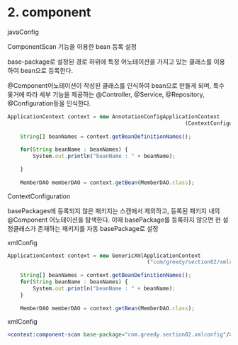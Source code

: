 # 2. component



javaConfig

ComponentScan 기능을 이용한 bean 등록 설정

base-package로 설정된 경로 하위에 특정 어노테이션을 가지고 있는 클래스를 이용하여 bean으로 등록한다.

@Component어노테이션이 작성된 클래스를 인식하여 bean으로 만들게 되며, 특수 몾거에 따라 세부 기능을 제공하는 @Controller, @Service, @Repository, @Configuration등을 인식한다.

```jsx
ApplicationContext context = new AnnotationConfigApplicationContext
														(ContextConfiguration1.class);
		
	String[] beanNames = context.getBeanDefinitionNames();
	
	for(String beanName : beanNames) {
		System.out.println("beanName : " + beanName);
		
	}
	
	MemberDAO memberDAO = context.getBean(MemberDAO.class);
```

ContextConfiguration

basePackages에 등록되지 않은 패키지는 스캔에서 제외하고, 등록된 패키지 내의 @Component 어노테이션을 탐색한다. 이때 basePackage를 등록하지 않으면 현 설정클래스가 존재하는 패키지를 자동 basePackage로 설정

xmlConfig

```jsx
ApplicationContext context = new GenericXmlApplicationContext
											("com/greedy/section02/xmlconfig/config/spring-context.xml");
		
	String[] beanNames = context.getBeanDefinitionNames();
	for(String beanName : beanNames) {
		System.out.println("beanName : " + beanName);
	}
	
	MemberDAO memberDAO = context.getBean(MemberDAO.class);
```

xmlConfig

```jsx
<context:component-scan base-package="com.greedy.section02.xmlconfig"/>
```
